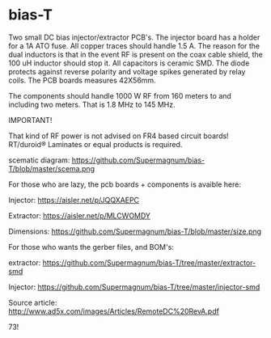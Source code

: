 # bias-T
Two small  DC bias injector/extractor PCB's. The injector board has a holder for a 1A ATO fuse. All copper traces should handle 1.5 A.
The reason for the dual inductors is that in the event RF is present on the coax cable shield, the 100 uH inductor should stop it. 
All capacitors is ceramic SMD. The diode protects against reverse polarity and voltage spikes generated by relay coils.
The PCB boards measures 42X56mm.

The components should handle 1000 W RF from 160 meters to and including two meters.
That is 1.8 MHz to 145 MHz. 

IMPORTANT! 

That kind of RF power is not advised on FR4 based circuit boards!
RT/duroid® Laminates or equal products is required.


scematic diagram:
https://github.com/Supermagnum/bias-T/blob/master/scema.png

For those who are lazy, the pcb boards + components is avaible here:

Injector:
https://aisler.net/p/JQQXAEPC

Extractor:
https://aisler.net/p/MLCWOMDY

Dimensions:
https://github.com/Supermagnum/bias-T/blob/master/size.png

For those who wants the gerber files, and BOM's:

extractor:
https://github.com/Supermagnum/bias-T/tree/master/extractor-smd

Injector:
https://github.com/Supermagnum/bias-T/tree/master/injector-smd

Source article:
http://www.ad5x.com/images/Articles/RemoteDC%20RevA.pdf


73!

